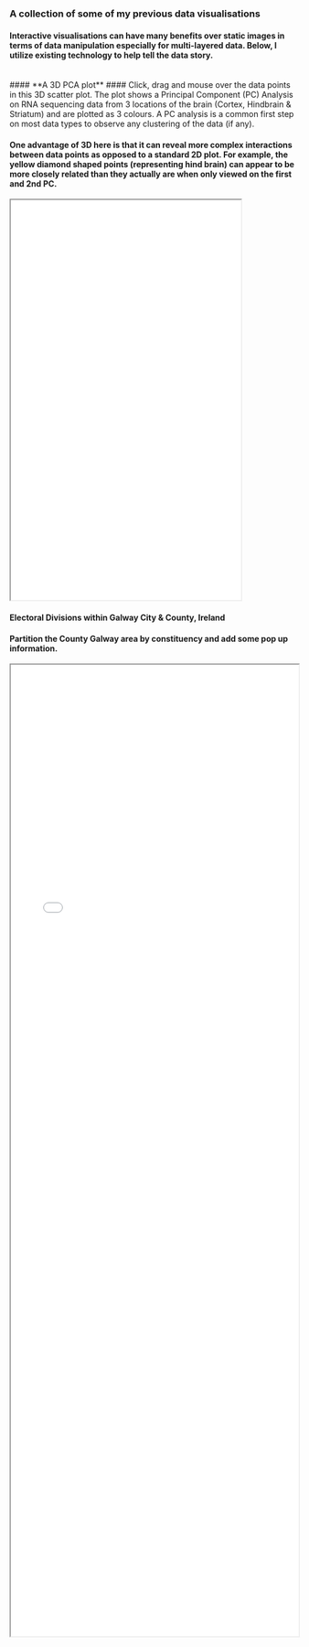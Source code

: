 ### A collection of some of my previous data visualisations

#### Interactive visualisations can have many benefits over static images in terms of data manipulation especially for multi-layered data. Below, I utilize existing technology to help tell the data story.
<br>
#### **A 3D PCA plot**
#### Click, drag and mouse over the data points in this 3D scatter plot. The plot shows a Principal Component (PC) Analysis on RNA sequencing data from 3 locations of the brain (Cortex, Hindbrain & Striatum) and are plotted as 3 colours. A PC analysis is a common first step on most data types to observe any clustering of the data (if any).  

#### One advantage of 3D here is that it can reveal more complex interactions between data points as opposed to a standard 2D plot. For example, the yellow diamond shaped points (representing hind brain) can appear to be more closely related than they actually are when only viewed on the first and 2nd PC.

<iframe height="700" src="3D_PCA_Plotly.html" width="80%" align="middle"></iframe>
<br>

#### **Electoral Divisions within Galway City & County, Ireland**

#### Partition the County Galway area by constituency and add some pop up information.
<iframe height="1700" src="03_geojson.html" width="100%"></iframe>



